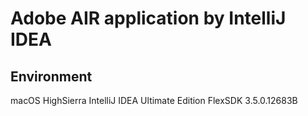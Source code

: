 # Adobe AIR application by IntelliJ IDEA

## Environment

macOS HighSierra
IntelliJ IDEA Ultimate Edition
FlexSDK 3.5.0.12683B